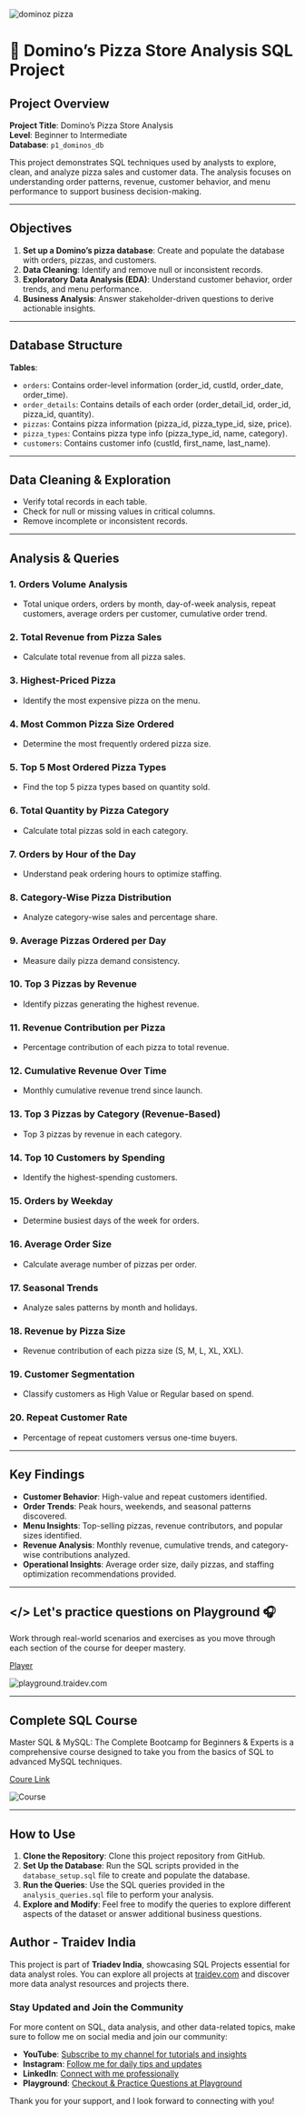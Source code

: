 ![dominoz pizza](https://finshiksha.com/wp-content/uploads/2021/06/Dominos-Banner-Image-2-1.jpg)





# 🍕 Domino’s Pizza Store Analysis SQL Project

## Project Overview

**Project Title**: Domino’s Pizza Store Analysis  
**Level**: Beginner to Intermediate  
**Database**: `p1_dominos_db`

This project demonstrates SQL techniques used by analysts to explore, clean, and analyze pizza sales and customer data. The analysis focuses on understanding order patterns, revenue, customer behavior, and menu performance to support business decision-making.

---

## Objectives

1. **Set up a Domino’s pizza database**: Create and populate the database with orders, pizzas, and customers.  
2. **Data Cleaning**: Identify and remove null or inconsistent records.  
3. **Exploratory Data Analysis (EDA)**: Understand customer behavior, order trends, and menu performance.  
4. **Business Analysis**: Answer stakeholder-driven questions to derive actionable insights.

---

## Database Structure

**Tables**:

- `orders`: Contains order-level information (order_id, custId, order_date, order_time).  
- `order_details`: Contains details of each order (order_detail_id, order_id, pizza_id, quantity).  
- `pizzas`: Contains pizza information (pizza_id, pizza_type_id, size, price).  
- `pizza_types`: Contains pizza type info (pizza_type_id, name, category).  
- `customers`: Contains customer info (custId, first_name, last_name).

---

## Data Cleaning & Exploration

- Verify total records in each table.  
- Check for null or missing values in critical columns.  
- Remove incomplete or inconsistent records.

---

## Analysis & Queries

### 1. Orders Volume Analysis
- Total unique orders, orders by month, day-of-week analysis, repeat customers, average orders per customer, cumulative order trend.

### 2. Total Revenue from Pizza Sales
- Calculate total revenue from all pizza sales.

### 3. Highest-Priced Pizza
- Identify the most expensive pizza on the menu.

### 4. Most Common Pizza Size Ordered
- Determine the most frequently ordered pizza size.

### 5. Top 5 Most Ordered Pizza Types
- Find the top 5 pizza types based on quantity sold.

### 6. Total Quantity by Pizza Category
- Calculate total pizzas sold in each category.

### 7. Orders by Hour of the Day
- Understand peak ordering hours to optimize staffing.

### 8. Category-Wise Pizza Distribution
- Analyze category-wise sales and percentage share.

### 9. Average Pizzas Ordered per Day
- Measure daily pizza demand consistency.

### 10. Top 3 Pizzas by Revenue
- Identify pizzas generating the highest revenue.

### 11. Revenue Contribution per Pizza
- Percentage contribution of each pizza to total revenue.

### 12. Cumulative Revenue Over Time
- Monthly cumulative revenue trend since launch.

### 13. Top 3 Pizzas by Category (Revenue-Based)
- Top 3 pizzas by revenue in each category.

### 14. Top 10 Customers by Spending
- Identify the highest-spending customers.

### 15. Orders by Weekday
- Determine busiest days of the week for orders.

### 16. Average Order Size
- Calculate average number of pizzas per order.

### 17. Seasonal Trends
- Analyze sales patterns by month and holidays.

### 18. Revenue by Pizza Size
- Revenue contribution of each pizza size (S, M, L, XL, XXL).

### 19. Customer Segmentation
- Classify customers as High Value or Regular based on spend.

### 20. Repeat Customer Rate
- Percentage of repeat customers versus one-time buyers.

---

## Key Findings

- **Customer Behavior**: High-value and repeat customers identified.  
- **Order Trends**: Peak hours, weekends, and seasonal patterns discovered.  
- **Menu Insights**: Top-selling pizzas, revenue contributors, and popular sizes identified.  
- **Revenue Analysis**: Monthly revenue, cumulative trends, and category-wise contributions analyzed.  
- **Operational Insights**: Average order size, daily pizzas, and staffing optimization recommendations provided.

---

## </> Let's practice questions on Playground 🎧

Work through real-world scenarios and exercises as you move through each section of the course for deeper mastery.

[Player](http://playground.traidev.com)

![playground.traidev.com](https://traidev.com//assets/images/playground.gif)

---



## Complete SQL Course
Master SQL & MySQL: The Complete Bootcamp for Beginners & Experts is a comprehensive course designed to take you from the basics of SQL to advanced MySQL techniques.

[Coure Link](https://traidev.com/course/complete-sql-course-for-beginners-in-hindi)


![Course](https://traidev.com//assets/images/courses/complete-sql-course-for-beginners-in-hindi.jpeg)


---

## How to Use

1. **Clone the Repository**: Clone this project repository from GitHub.
2. **Set Up the Database**: Run the SQL scripts provided in the `database_setup.sql` file to create and populate the database.
3. **Run the Queries**: Use the SQL queries provided in the `analysis_queries.sql` file to perform your analysis.
4. **Explore and Modify**: Feel free to modify the queries to explore different aspects of the dataset or answer additional business questions.


## Author - Traidev India 

This project is part of **Triadev India**, showcasing SQL Projects essential for data analyst roles. You can explore all projects at [traidev.com](https://www.traidev.com) and discover more data analyst resources and projects there.


### Stay Updated and Join the Community

For more content on SQL, data analysis, and other data-related topics, make sure to follow me on social media and join our community:

- **YouTube**: [Subscribe to my channel for tutorials and insights](https://www.youtube.com/@traidev)
- **Instagram**: [Follow me for daily tips and updates](https://www.instagram.com/traidev/)
- **LinkedIn**: [Connect with me professionally](https://www.linkedin.com/company/traidevindia)
- **Playground**: [Checkout & Practice Questions at Playground ](http://playground.traidev.com/)

Thank you for your support, and I look forward to connecting with you!





